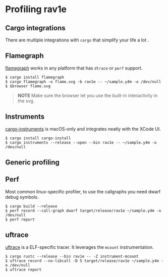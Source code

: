 # Profiling rav1e

## Cargo integrations

There are multiple integrations with `cargo` that simplify your life a lot .

## Flamegraph
[flamegraph](https://github.com/ferrous-systems/flamegraph) works in any
platform that has `dtrace` or `perf` support.

```
$ cargo install flamegraph
$ cargo flamegraph -o flame.svg -b rav1e -- ~/sample.y4m -o /dev/null
$ $browser flame.svg
```

> **NOTE** Make sure the browser let you use the built-in interactivity in the
> svg.

## Instruments
[cargo-instruments](https://github.com/cmyr/cargo-instruments) is macOS-only
and integrates neatly with the XCode UI.

```
$ cargo install cargo-install
$ cargo instruments --release --open --bin rav1e -- ~/sample.y4m -o /dev/null
```

## Generic profiling

## Perf

Most common linux-specific profiler, to use the callgraphs you need dwarf
debug symbols.

```
$ cargo build --release
$ perf record --call-graph dwarf target/release/rav1e ~/sample.y4m -o /dev/null
$ perf report
```

## uftrace

[uftrace](https://github.com/namhyung/uftrace) is a ELF-specific tracer.
It leverages the `mcount` instrumentation.

```
$ cargo rustc --release --bin rav1e -- -Z instrument-mcount
$ uftrace record --no-libcall -D 5 target/release/rav1e ~/sample.y4m -o /dev/null
$ uftrace report
```

